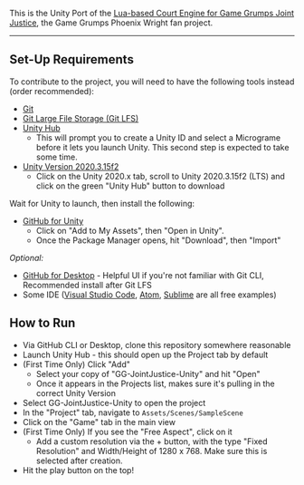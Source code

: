 This is the Unity Port of the [Lua-based Court Engine for Game Grumps Joint Justice](https://github.com/IsaacLaquerre/GameGrumpsJointJustice), the Game Grumps Phoenix Wright fan project.

---

## Set-Up Requirements

To contribute to the project, you will need to have the following tools instead (order recommended):

- [Git](https://git-scm.com/downloads)
- [Git Large File Storage (Git LFS)](https://git-lfs.github.com/)
- [Unity Hub](https://unity3d.com/get-unity/download)
  - This will prompt you to create a Unity ID and select a Micrograme before it lets you launch Unity. This second step is expected to take some time.
- [Unity Version 2020.3.15f2](https://unity3d.com/get-unity/download/archive)
  - Click on the Unity 2020.x tab, scroll to Unity 2020.3.15f2 (LTS) and click on the green "Unity Hub" button to download
  
Wait for Unity to launch, then install the following:

- [GitHub for Unity](https://assetstore.unity.com/packages/tools/version-control/github-for-unity-118069)
  - Click on "Add to My Assets", then "Open in Unity".
  - Once the Package Manager opens, hit "Download", then "Import"

_Optional:_

- [GitHub for Desktop](https://desktop.github.com/) - Helpful UI if you're not familiar with Git CLI, Recommended install after Git LFS
- Some IDE ([Visual Studio Code](https://code.visualstudio.com/), [Atom](https://atom.io/), [Sublime](https://www.sublimetext.com/download) are all free examples)

## How to Run

- Via GitHub CLI or Desktop, clone this repository somewhere reasonable
- Launch Unity Hub - this should open up the Project tab by default
- (First Time Only) Click "Add"
  - Select your copy of "GG-JointJustice-Unity" and hit "Open"
  - Once it appears in the Projects list, makes sure it's pulling in the correct Unity Version
- Select GG-JointJustice-Unity to open the project
- In the "Project" tab, navigate to `Assets/Scenes/SampleScene`
- Click on the "Game" tab in the main view
- (First Time Only) If you see the "Free Aspect", click on it
  - Add a custom resolution via the + button, with the type "Fixed Resolution" and Width/Height of 1280 x 768. Make sure this is selected after creation.
- Hit the play button on the top!
